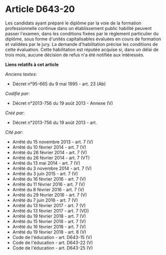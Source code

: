 # Article D643-20

Les candidats ayant préparé le diplôme par la voie de la formation professionnelle continue dans un établissement public
habilité peuvent passer l'examen, dans les conditions fixées par le règlement particulier du diplôme, sous forme d'unités
capitalisables évaluées en cours de formation et validées par le jury. La demande d'habilitation précise les conditions de
cette évaluation. Cette habilitation est réputée acquise si, dans un délai de trois mois, aucune décision de refus n'a été
notifiée aux intéressés.

**Liens relatifs à cet article**

_Anciens textes_:

  - Décret n°95-665 du 9 mai 1995 - art. 23 (Ab)

_Codifié par_:

  - Décret n°2013-756 du 19 août 2013 -  Annexe (V)

_Créé par_:

  - Décret n°2013-756 du 19 août 2013 - art.

_Cité par_:

  - Arrêté du 15 novembre 2013 - art. 7 (V)
  - Arrêté du 10 février 2014 - art. 7 (V)
  - Arrêté du 26 février 2014 - art. 7 (V)
  - Arrêté du 26 février 2014 - art. 7 (VT)
  - Arrêté du 13 mai 2014 - art. 7 (V)
  - Arrêté du 3 novembre 2014 - art. 7 (V)
  - Arrêté du 3 juin 2015 - art. 7 (V)
  - Arrêté du 16 février 2016 - art. 7 (V)
  - Arrêté du 11 février 2016 - art. 7 (V)
  - Arrêté du 8 février 2016 - art. 7 (V)
  - Arrêté du 29 février 2016 - art. 7 (V)
  - Arrêté du 7 juin 2016 - art. 7 (V)
  - Arrêté du 13 février 2017 - art. 7 (V)
  - Arrêté du 13 février 2017 - art. 7 (VD)
  - Arrêté du 19 février 2018 - art. 7 (V)
  - Arrêté du 15 février 2018 - art. 7 (V)
  - Arrêté du 16 février 2018 - art. 7 (V)
  - Arrêté du 19 février 2018 - art. 8 (V)
  - Code de l'éducation - art. D643-15 (V)
  - Code de l'éducation - art. D643-22 (V)
  - Code de l'éducation - art. D643-25 (V)
